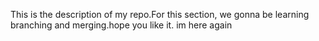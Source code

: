 This is the description of my repo.For this section, we gonna be learning branching and merging.hope you like it. im here again
